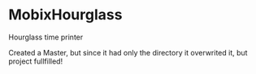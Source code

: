 # MobixHourglass
Hourglass time printer

Created a Master, but since it had only the directory it overwrited it, but project fullfilled!
